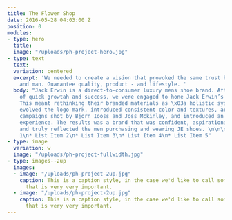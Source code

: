 ```yaml
---
title: The Flower Shop
date: 2016-05-28 04:03:00 Z
position: 0
modules:
- type: hero
  title: 
  image: "/uploads/ph-project-hero.jpg"
- type: text
  text: 
  variation: centered
  excerpt: 'We needed to create a vision that provoked the same trust between cobbler
    and man. Guarantee quality, product - and lifestyle. '
  body: "Jack Erwin is a direct-to-consumer luxury mens shoe brand. After two years
    of quick growtah and success, we were engaged to hone Jack Erwin’s brand story.
    This meant rethinking their branded materials as \x03a holistic system. \n\nWe
    evolved the logo mark, introduced consistent color and textures, art directed
    campaigns shot by Bjorn Iooss and Joss Mckinley, and introduced an intuitive e-commerce
    experience. The results was a brand that was confident, aspirational, understated,
    and truly reflected the men purchasing and wearing JE shoes. \n\n\n* List Item
    1\n* List Item 2\n* List Item 3\n* List Item 4\n* List Item 5"
- type: image
  variation: w
  image: "/uploads/ph-project-fullwidth.jpg"
- type: images--2up
  images:
  - image: "/uploads/ph-project-2up.jpg"
    caption: This is a caption style, in the case we'd like to call something out
      that is very very important.
  - image: "/uploads/ph-project-2up.jpg"
    caption: This is a caption style, in the case we'd like to call something out
      that is very very important.
---
```


